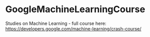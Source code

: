 # GoogleMachineLearningCourse

Studies on Machine Learning - full course here: https://developers.google.com/machine-learning/crash-course/
